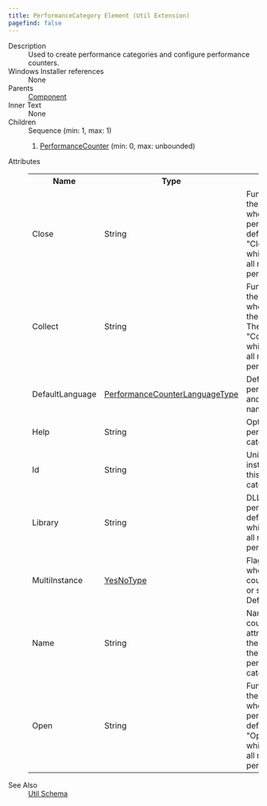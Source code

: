 ```yaml
---
title: PerformanceCategory Element (Util Extension)
pagefind: false
---
```

<dl>
  <dt>Description</dt>
  <dd>Used to create performance categories and configure performance counters.</dd>
  <dt>Windows Installer references</dt>
  <dd>None</dd>
  <dt>Parents</dt>
  <dd>
    <a href="../../wix/component/">Component</a>
  </dd>
  <dt>Inner Text</dt>
  <dd>None</dd>
  <dt>Children</dt>
  <dd>Sequence (min: 1, max: 1)<ol><li><a href="../../util/performancecounter" class="extension">PerformanceCounter</a> (min: 0, max: unbounded)</li></ol></dd>
  <dt>Attributes</dt>
  <dd>
    <table cellspacing="0" cellpadding="0" class="schema">
      <tr>
        <th width="15%">Name</th>
        <th width="15%">Type</th>
        <th width="65%">Description</th>
        <th width="15%">Required</th>
      </tr>
      <tr>
        <td>Close</td>
        <td>String</td>
        <td>Function entry point in to the Library DLL called when closing the performance counter.  The default is "ClosePerformanceData" which should be used for all managed code performance counters.</td>
        <td>&nbsp;</td>
      </tr>
      <tr>
        <td>Collect</td>
        <td>String</td>
        <td>Function entry point in to the Library DLL called when collecting data from the performance counter.  The default is "CollectPerformanceData" which should be used for all managed code performance counters.</td>
        <td>&nbsp;</td>
      </tr>
      <tr>
        <td>DefaultLanguage</td>
        <td><a href="../../util/simple_type_performancecounterlanguagetype">PerformanceCounterLanguageType</a></td>
        <td>Default language for the performance category and contained counters' names and help text.</td>
        <td>&nbsp;</td>
      </tr>
      <tr>
        <td>Help</td>
        <td>String</td>
        <td>Optional help text for the performance counter category.</td>
        <td>&nbsp;</td>
      </tr>
      <tr>
        <td>Id</td>
        <td>String</td>
        <td>Unique identifier in your installation package for this performance counter category.</td>
        <td>&nbsp;</td>
      </tr>
      <tr>
        <td>Library</td>
        <td>String</td>
        <td>DLL that contains the performance counter.  The default is "netfxperf.dll" which should be used for all managed code performance counters.</td>
        <td>&nbsp;</td>
      </tr>
      <tr>
        <td>MultiInstance</td>
        <td><a href="../../util/simple_type_yesnotype">YesNoType</a></td>
        <td>Flag that specifies whether the performance counter category is multi or single instanced.  Default is single instance.</td>
        <td>&nbsp;</td>
      </tr>
      <tr>
        <td>Name</td>
        <td>String</td>
        <td>Name for the performance counter category.  If this attribute is not provided the Id attribute is used as the name of the performance counter category.</td>
        <td>&nbsp;</td>
      </tr>
      <tr>
        <td>Open</td>
        <td>String</td>
        <td>Function entry point in to the Library DLL called when opening the performance counter.  The default is "OpenPerformanceData" which should be used for all managed code performance counters.</td>
        <td>&nbsp;</td>
      </tr>
    </table>
  </dd>
  <dt>See Also</dt>
  <dd>
    <a href="../">Util Schema</a>
  </dd>
</dl>
